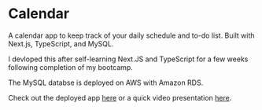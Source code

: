 <h1>Calendar</h1>
A calendar app to keep track of your daily schedule and to-do list. Built with Next.js, TypeScript, and MySQL.

I devloped this after self-learning Next.JS and TypeScript for a few weeks following completion of my bootcamp.

The MySQL databse is deployed on AWS with Amazon RDS.

Check out the deployed app [here](https://calendar-dusky-mu.vercel.app/) or a quick video presentation [here](https://www.loom.com/share/93376604b4bf4364bc25dae8ed1f19c6).
